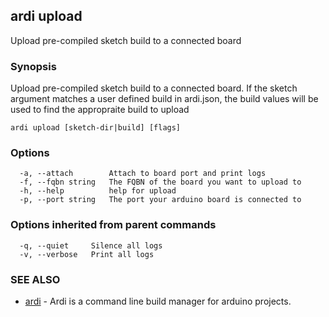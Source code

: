 ## ardi upload

Upload pre-compiled sketch build to a connected board

### Synopsis


Upload pre-compiled sketch build to a connected board. If the sketch argument matches a user defined build in ardi.json, the build values will be used to find the appropraite build to upload

```
ardi upload [sketch-dir|build] [flags]
```

### Options

```
  -a, --attach        Attach to board port and print logs
  -f, --fqbn string   The FQBN of the board you want to upload to
  -h, --help          help for upload
  -p, --port string   The port your arduino board is connected to
```

### Options inherited from parent commands

```
  -q, --quiet     Silence all logs
  -v, --verbose   Print all logs
```

### SEE ALSO

* [ardi](ardi.md)	 - Ardi is a command line build manager for arduino projects.

